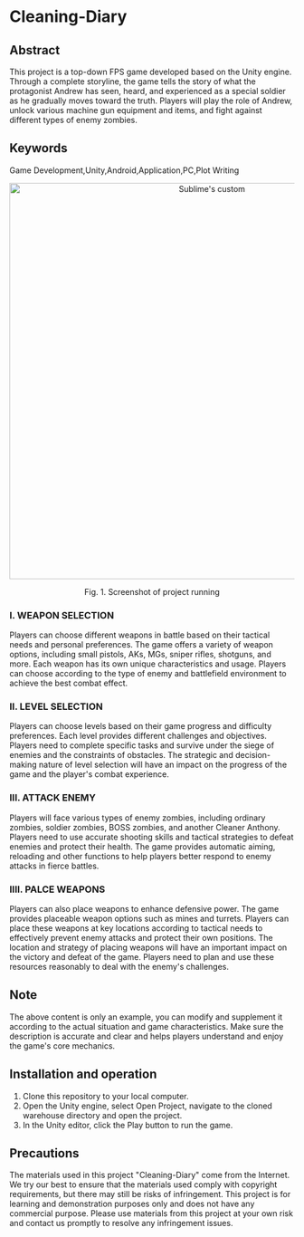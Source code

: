 # Cleaning-Diary
## Abstract
This project is a top-down FPS game developed based on the Unity engine. Through a complete storyline, the game tells the story of what the protagonist Andrew has seen, heard, and experienced as a special soldier as he gradually moves toward the truth. Players will play the role of Andrew, unlock various machine gun equipment and items, and fight against different types of enemy zombies.

## Keywords
  Game Development,Unity,Android,Application,PC,Plot Writing

  <p align="center">
  <img src ="https://github.com/30382716ZhiPang/Cleaning-Diary/assets/91645493/2ee67563-3c3f-44ac-8921-8d936048023a1" style="width: 700px"; alt="Sublime's custom"/>
<p>
<p align="center">
Fig. 1.	Screenshot of project running
</p>
  
### I.	WEAPON SELECTION
Players can choose different weapons in battle based on their tactical needs and personal preferences. The game offers a variety of weapon options, including small pistols, AKs, MGs, sniper rifles, shotguns, and more. Each weapon has its own unique characteristics and usage. Players can choose according to the type of enemy and battlefield environment to achieve the best combat effect.

###  II.	LEVEL SELECTION
Players can choose levels based on their game progress and difficulty preferences. Each level provides different challenges and objectives. Players need to complete specific tasks and survive under the siege of enemies and the constraints of obstacles. The strategic and decision-making nature of level selection will have an impact on the progress of the game and the player's combat experience.

### III.	ATTACK ENEMY
Players will face various types of enemy zombies, including ordinary zombies, soldier zombies, BOSS zombies, and another Cleaner Anthony. Players need to use accurate shooting skills and tactical strategies to defeat enemies and protect their health. The game provides automatic aiming, reloading and other functions to help players better respond to enemy attacks in fierce battles.

### IIII.	PALCE WEAPONS
Players can also place weapons to enhance defensive power. The game provides placeable weapon options such as mines and turrets. Players can place these weapons at key locations according to tactical needs to effectively prevent enemy attacks and protect their own positions. The location and strategy of placing weapons will have an important impact on the victory and defeat of the game. Players need to plan and use these resources reasonably to deal with the enemy's challenges.

## Note
The above content is only an example, you can modify and supplement it according to the actual situation and game characteristics. Make sure the description is accurate and clear and helps players understand and enjoy the game's core mechanics.

## Installation and operation
1. Clone this repository to your local computer.
2. Open the Unity engine, select Open Project, navigate to the cloned warehouse directory and open the project.
3. In the Unity editor, click the Play button to run the game.

## Precautions
The materials used in this project "Cleaning-Diary" come from the Internet. We try our best to ensure that the materials used comply with copyright requirements, but there may still be risks of infringement. This project is for learning and demonstration purposes only and does not have any commercial purpose. Please use materials from this project at your own risk and contact us promptly to resolve any infringement issues.

 

